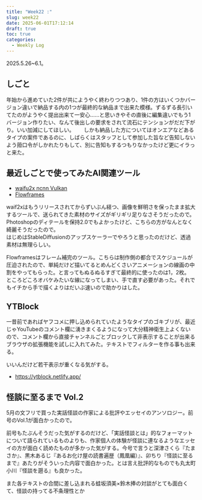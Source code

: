 ```yaml
---
title: "Week22 :"
slug: week22
date: 2025-06-01T17:12:14
draft: true
toc: true
categories:
  - Weekly Log
---
```

2025.5.26~6.1。

<!--more-->

## しごと

年始から進めていた2件が共にようやく終わりつつあり、1件の方はいくつかバージョン違いで納品する内の1つが最終的な納品まで出来た模様。ずるずる長引いてたのがようやく提出出来て一安心……と思いきやその直後に編集違いでもう1バージョン作りたい、なんて後出しの要求をされて流石にテンションがだだ下がり。いい加減にしてほしい。　　
しかも納品した方についてはオンエアなどあるタイプの案件であるのに、しばらくはスタッフとして参加した旨など告知しないよう箝口令がしかれたりもして、別に告知もするつもりなかったけど更にイラっと来た。

## 最近しごとで使ってみたAI関連ツール

- [waifu2x ncnn Vulkan](https://github.com/nihui/waifu2x-ncnn-vulkan)
- [Flowframes](https://github.com/n00mkrad/flowframes)

waif2xはもうリリースされてからずいぶん経つ、画像を鮮明さを保ったまま拡大するツールで、送られてきた素材のサイズがギリギリ足りなさそうだったので。Photoshopのディテールを保持2.0でもよかったけど、こちらの方がなんとなく綺麗そうだったので。  
はじめはStableDiffusionのアップスケーラーでやろうと思ったのだけど、透過素材は無理らしい。

Flowframesはフレーム補完のツール。こちらは制作側の都合でスケジュールが圧迫されたので、単純だけど描いてるとめんどくさいアニメーションの線画の中割をやってもらった。と言ってもぬるぬるすぎて最終的に使ったのは1，2枚。　　
ところどころオバケみたいな線になってしまい、手で直す必要があった。それでもイチから手で描くよりはだいぶ速いので助かりはした。

## YTBlock

一昔前であればヤフコメに押し込められていたようなタイプのゴキブリが、最近じゃYouTubeのコメント欄に湧きまくるようになって大分精神衛生上よくないので、コメント欄から直接チャンネルごとブロックして非表示することが出来るブラウザの拡張機能を試しに入れてみた。テキストでフィルターを作る事も出来る。

いいんだけど若干表示が重くなる気がする。

- https://ytblock.netlify.app/

## 怪談に至るまで Vol.2

5月の文フリで買った実話怪談の作家による批評やエッセイのアンソロジー。前号のVol.1が面白かったので。

前号もたぶんそうだった気がするのだけど、「実話怪談とは」的なフォーマットについて語られているものよりも、作家個人の体験が怪談に連なるようなエッセイの方が面白く読めたものが多かった気がする。今号で言うと深津さくら『たまさか』、黒木あるじ『あるお化け屋の読書遍歴（鳳凰編）』、卯ちり『怪談に至るまで』あたりがそういった内容で面白かった。とは言え批評的なものでも丸太町小川『怪談を遡る』も良かった。

また各テキストの合間に差し込まれる蛙坂須美×鈴木捧の対談がとても面白くて、怪談の持ってる不条理性とか

